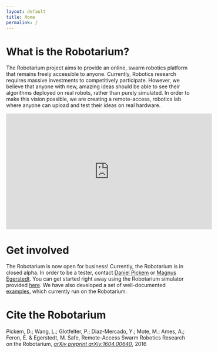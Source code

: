 ```yaml
---
layout: default
title: Home
permalink: /
---
```


# What is the Robotarium?

The Robotarium project aims to provide an online, swarm robotics platform that remains freely accessible to anyone.  Currently, Robotics research requires massive investments to competitively participate. However, we believe that anyone with new, amazing ideas should be able to see their algorithms deployed on real robots, rather than purely simulated. In order to make this vision possible, we are creating a remote-access, robotics lab where anyone can upload and test their ideas on real hardware.

<div style="margin: 0px auto; text-align: center;">
  <iframe width="560" height="315" src="https://www.youtube.com/embed/1cOafOc1bIk" frameborder="0" allowfullscreen></iframe>
</div>

# Get involved

The Robotarium is now open for business! Currently, the Robotarium is in closed alpha. In order to be a tester, contact [Daniel Pickem](mailto:daniel.pickem@gatech.edu) or [Magnus Egerstedt](mailto:magnus@gatech.edu). You can get started right away using the Robotarium simulator provided [here](/get_started/). We have also developed a set of well-documented [examples](/examples/), which currently run on the Robotarium.

# Cite the Robotarium

Pickem, D.; Wang, L.; Glotfelter, P.; Diaz-Mercado, Y.; Mote, M.; Ames, A.; Feron, E. & Egerstedt, M. Safe, Remote-Access Swarm Robotics Research on the Robotarium, [*arXiv preprint arXiv:1604.00640*](http://arxiv.org/abs/1604.00640), 2016
